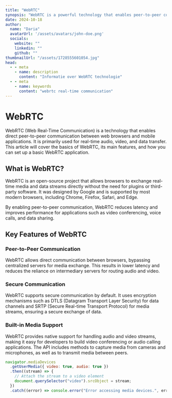 ```yaml
---
title: "WebRTC"
synopsis: "WebRTC is a powerful technology that enables peer-to-peer communication in web browsers for real-time audio, video, and data exchange."
date: 2024-10-18
author:
  name: "Daria"
  avatarUrl: '/assets/avatars/john-doe.png'
  socials:
    website: ""
    linkedin: ""
    github: ""
thumbnailUrl: "/assets/1728555601054.jpg"
head:
  - - meta
    - name: description
      content: "Informatie over WebRTC technologie"
  - - meta
    - name: keywords
      content: "webrtc real-time communication"
---
```


# WebRTC

WebRTC (Web Real-Time Communication) is a technology that enables direct peer-to-peer communication between web browsers and mobile applications. It is primarily used for real-time audio, video, and data transfer. This article will cover the basics of WebRTC, its main features, and how you can set up a basic WebRTC application.

## What is WebRTC?

WebRTC is an open-source project that allows browsers to exchange real-time media and data streams directly without the need for plugins or third-party software. It was designed by Google and is supported by most modern browsers, including Chrome, Firefox, Safari, and Edge.

By enabling peer-to-peer communication, WebRTC reduces latency and improves performance for applications such as video conferencing, voice calls, and data sharing.

## Key Features of WebRTC

### Peer-to-Peer Communication

WebRTC allows direct communication between browsers, bypassing centralized servers for media exchange. This results in lower latency and reduces the reliance on intermediary servers for routing audio and video.

### Secure Communication

WebRTC supports secure communication by default. It uses encryption mechanisms such as DTLS (Datagram Transport Layer Security) for data channels and SRTP (Secure Real-time Transport Protocol) for media streams, ensuring a secure exchange of data.

### Built-in Media Support

WebRTC provides native support for handling audio and video streams, making it easy for developers to build video conferencing or audio calling applications. The API includes methods to capture media from cameras and microphones, as well as to transmit media between peers.

```javascript
navigator.mediaDevices
  .getUserMedia({ video: true, audio: true })
  .then((stream) => {
    // Attach the stream to a video element
    document.querySelector("video").srcObject = stream;
  })
  .catch((error) => console.error("Error accessing media devices.", error));
```
